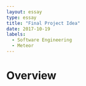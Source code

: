 ```yaml
---
layout: essay
type: essay
title: "Final Project Idea"
date: 2017-10-19
labels:
  - Software Engineering
  - Meteor
---
```


# Overview


